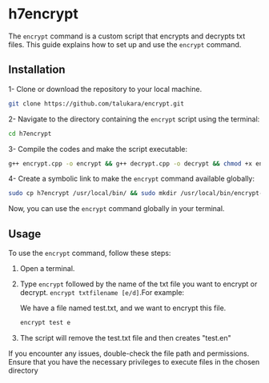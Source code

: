 # h7encrypt

The `encrypt` command is a custom script that encrypts and decrypts txt files. This guide explains how to set up and use the `encrypt` command.

## Installation

1- Clone or download the repository to your local machine.

```bash
git clone https://github.com/talukara/encrypt.git
```

2- Navigate to the directory containing the `encrypt` script using the terminal:

```bash
cd h7encrypt
```

3- Compile the codes and make the script executable:

```bash
g++ encrypt.cpp -o encrypt && g++ decrypt.cpp -o decrypt && chmod +x encrypt && chmod +x decrypt
```

4- Create a symbolic link to make the `encrypt` command available globally:

```bash
sudo cp h7encrypt /usr/local/bin/ && sudo mkdir /usr/local/bin/encrypt-files && sudo cp decrypt encrypt /usr/local/bin/encrypt-files
```

Now, you can use the `encrypt` command globally in your terminal.

## Usage

To use the `encrypt` command, follow these steps:

1. Open a terminal.
2. Type `encrypt` followed by the name of the txt file you want to encrypt or decrypt. ```encrypt txtfilename [e/d]```.For example:

   We have a file named test.txt, and we want to encrypt this file.

   ```bash
   encrypt test e
   ```
3. The script will remove the test.txt file and then creates "test.en"

If you encounter any issues, double-check the file path and permissions.
Ensure that you have the necessary privileges to execute files in the chosen directory

